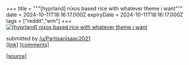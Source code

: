 +++
title = """[hyprland] nixos based rice with whatever theme i want"""
date = 2024-10-11T18:16:17.000Z
expiryDate = 2024-10-11T18:16:17.000Z
tags = ["reddit","wm"]
+++
[![[hyprland] nixos based rice with whatever theme i want](https://b.thumbs.redditmedia.com/r6_yg73c5OaOUyWUDWz9aEd8FZyxV7M8Zyh1nde1c8Y.jpg "[hyprland] nixos based rice with whatever theme i want")](https://www.reddit.com/r/unixporn/comments/1g1gc7o/hyprland_nixos_based_rice_with_whatever_theme_i/)

submitted by [/u/PartisanIsaac2021](https://www.reddit.com/user/PartisanIsaac2021)  
[\[link\]](https://www.reddit.com/gallery/1g1gc7o) [\[comments\]](https://www.reddit.com/r/unixporn/comments/1g1gc7o/hyprland_nixos_based_rice_with_whatever_theme_i/)

[[source]](https://www.reddit.com/r/unixporn/comments/1g1gc7o/hyprland_nixos_based_rice_with_whatever_theme_i/)

